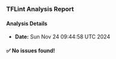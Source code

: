### TFLint Analysis Report
#### Analysis Details
- **Date:** Sun Nov 24 09:44:58 UTC 2024

#### :white_check_mark: No issues found!
